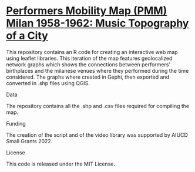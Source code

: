 # <a href="https://musictopography.github.io/Milan_1958_1962_mmm/Milan_1958_1962_pmm.html"> Performers Mobility Map (PMM) Milan 1958-1962: Music Topography of a City</a>

This repository contains an R code for creating an interactive web map using leaflet libraries. This iteration of the map features geolocalized network graphs which shows the connections between performers' birthplaces and the milanese venues where they performed during
the time considered. The graphs where created in Gephi, then exported and converted in .shp files using QGIS.

Data

The repository contains all the .shp and .csv files required for compiling the map.

Funding

The creation of the script and of the video library was supported by AIUCD Small Grants 2022.

License

This code is released under the MIT License.
